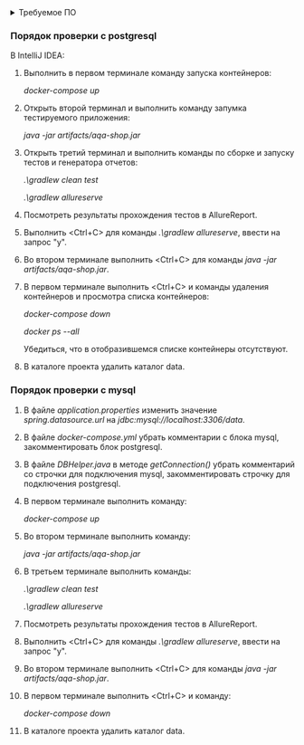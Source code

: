<details>
   <summary>Требуемое ПО</summary>

На компьютере дожны быть установлены
1. OC Windows не ниже 10 версии,
1. Docker и образы:
- node-app:1.0
- postgres:12-alpine
- mysql:8.0
</details>

### Порядок проверки с postgresql
В IntelliJ IDEA:
1. Выполнить в первом терминале команду запуска контейнеров:

    *docker-compose up*

2. Открыть второй терминал и выполнить команду запумка тестируемого приложения:

    *java -jar artifacts/aqa-shop.jar*

3. Открыть третий терминал и выполнить команды по сборке и запуску тестов и генератора отчетов:

    *.\gradlew clean test*

    *.\gradlew allureserve*

4. Посмотреть результаты прохождения тестов в AllureReport.
5. Выполнить <Ctrl+C> для команды *.\gradlew allureserve*, ввести на запрос "y".
6. Во втором терминале выполнить <Ctrl+C> для команды *java -jar artifacts/aqa-shop.jar*.
7. В первом терминале выполнить <Ctrl+C> и команды удаления контейнеров и просмотра списка контейнеров: 

    *docker-compose down*

    *docker ps --all*

   Убедиться, что в отобразившемся списке контейнеры отсутствуют.

8. В каталоге проекта удалить каталог data.

### Порядок проверки с mysql
1. В файле *application.properties* изменить значение *spring.datasource.url* на *jdbc:mysql://localhost:3306/data*.
2. В файле *docker-compose.yml* убрать комментарии с блока mysql, закомментировать блок postgresql.
3. В файле *DBHelper.java* в методе *getConnection()* убрать комментарий со строчки для подключения mysql, закомментировать строчку для подключения postgresql. 
4. В первом терминале выполнить команду:

    *docker-compose up*

5. Во втором терминале выполнить команду:

    *java -jar artifacts/aqa-shop.jar*

6. В третьем терминале выполнить команды:

    *.\gradlew clean test*

    *.\gradlew allureserve*

7. Посмотреть результаты прохождения тестов в AllureReport.
8. Выполнить <Ctrl+C> для команды *.\gradlew allureserve*, ввести на запрос "y".
9. Во втором терминале выполнить <Ctrl+C> для команды *java -jar artifacts/aqa-shop.jar*.
10. В первом терминале выполнить <Ctrl+C> и команду:

    *docker-compose down*

11. В каталоге проекта удалить каталог data.
